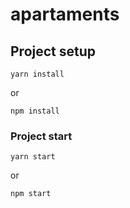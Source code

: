# apartaments

## Project setup

```
yarn install

```
or

```
npm install

```

### Project start
```
yarn start

```
or

```
npm start

```
